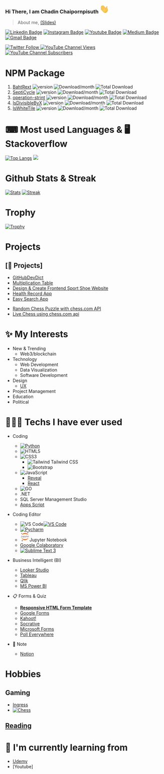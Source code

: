 ### Hi There, I am Chadin Chaipornpisuth <img  src="https://raw.githubusercontent.com/ABSphreak/ABSphreak/master/gifs/Hi.gif" width="30px">

> About me, [(Slides)](https://pinghuskar.github.io/PingHuskar)

[![Linkedin Badge](https://img.shields.io/badge/-ChadinChaipornpisuth-blue?style=flat-square&logo=Linkedin&logoColor=white&link=https://www.linkedin.com/in/chadin-chaipornpisuth-108529112/)](https://www.linkedin.com/in/chadin-chaipornpisuth-108529112/)
[![Instagram Badge](https://img.shields.io/badge/-PingHuskar-purple?style=flat-square&logo=instagram&logoColor=white&link=https://www.instagram.com/PingHuskar/)](https://www.instagram.com/PingHuskar)
[![Youtube Badge](https://img.shields.io/badge/-ChadinChaipornpisuth-darkred?style=flat-square&logo=youtube&logoColor=white&link=https://www.youtube.com/c/koolkanna)](https://www.youtube.com/channel/UCSd7AnX8-nRJj750iRmclLQ)
[![Medium Badge](https://img.shields.io/badge/-@ping47024-black?style=flat-square&labelColor=000000&logo=Medium&link=https://medium.com/@ping47024/)](https://medium.com/@ping47024)
[![Gmail Badge](https://img.shields.io/badge/-ping47024@gmail.com-c14438?style=flat-square&logo=Gmail&logoColor=white&link=mailto:ping47024@gmail.com)](mailto:ping47024@gmail.com)

<a href="https://twitter.com/pinghuskar"><img alt="Twitter Follow" src="https://img.shields.io/twitter/follow/pinghuskar?label=Twitter Followers&style=for-the-badge&logo=twitter&color=1DA1F2"> </a>
<a href="https://www.youtube.com/channel/UCSd7AnX8-nRJj750iRmclLQ">
  <img alt="YouTube Channel Views" src="https://img.shields.io/youtube/channel/views/UCSd7AnX8-nRJj750iRmclLQ?style=for-the-badge&logo=youtube&label=YOUTUBE VIEWS">
  <img alt="YouTube Channel Subscribers" src="https://img.shields.io/youtube/channel/subscribers/UCSd7AnX8-nRJj750iRmclLQ?style=for-the-badge&logo=youtube&label=YOUTUBE subscribers">
</a>

# NPM Package
1. [BahtRext](https://www.npmjs.com/package/bahtrext)
![version](https://img.shields.io/npm/v/bahtrext.svg)
![Download/month](https://img.shields.io/npm/dm/bahtrext.svg)
![Total Download](https://img.shields.io/npm/dt/bahtrext.svg)
2. [SeptiCycle](https://www.npmjs.com/package/septicycle)
![version](https://img.shields.io/npm/v/septicycle.svg)
![Download/month](https://img.shields.io/npm/dm/septicycle.svg)
![Total Download](https://img.shields.io/npm/dt/septicycle.svg)
3. [operation-strint](https://www.npmjs.com/package/operation-strint)
![version](https://img.shields.io/npm/v/operation-strint.svg)
![Download/month](https://img.shields.io/npm/dm/operation-strint.svg)
![Total Download](https://img.shields.io/npm/dt/operation-strint.svg)
4. [IsDivisibleByX](https://www.npmjs.com/package/isdivisiblebyx)
![version](https://img.shields.io/npm/v/isdivisiblebyx.svg)
![Download/month](https://img.shields.io/npm/dm/isdivisiblebyx.svg)
![Total Download](https://img.shields.io/npm/dt/isdivisiblebyx.svg)
5. [IsWhiteTile](https://www.npmjs.com/package/iswhitetile)
![version](https://img.shields.io/npm/v/iswhitetile.svg)
![Download/month](https://img.shields.io/npm/dm/iswhitetile.svg)
![Total Download](https://img.shields.io/npm/dt/iswhitetile.svg)

# ⌨ Most used Languages & 🖥 Stackoverflow
[![Top Langs](https://github-readme-stats.vercel.app/api/top-langs/?username=pinghuskar&layout=compact&theme=tokyonight&langs_count=10)](https://github.com/anuraghazra/github-readme-stats)
<a href="https://stackoverflow.com/users/story/13237580"><img src="https://github-readme-stackoverflow.vercel.app/?userID=13237580&theme=dark" height="250"></a>

# Github Stats & Streak
<!-- [![Ashutosh's github activity graph](https://github-readme-activity-graph.cyclic.app/graph?username=pinghuskar&bg_color=ffeccc&color=ff3300&line=ab94ff&point=3700ff&area=true&hide_border=true)](https://github.com/ashutosh00710/github-readme-activity-graph) -->
[![Stats](https://github-readme-stats.vercel.app/api?username=PingHuskar&show_icons=true&theme=radical&include_all_commits=true)](#)
[![Streak](https://github-readme-streak-stats.herokuapp.com?user=pinghuskar&theme=tokyonight&hide_border=true&date_format=j%20M%5B%20Y%5D)](https://git.io/streak-stats)

# Trophy
[![Trophy](https://github-profile-trophy.vercel.app/?username=pinghuskar&column=4&no-frame=true)](#)

# Projects

<!-- ## [Ingress Project]
- Intel GO WEB
  - [REPO](https://github.com/PingHuskar/Intel-GO-Web)
  - [WEB]
    - [Netlify](https://lustrous-muffin-830396.netlify.app/)
      - [Train+BRT](https://lustrous-muffin-830396.netlify.app/train)
      - [National Park](https://lustrous-muffin-830396.netlify.app/nationalpark)
      - [Keys to Map (PRIME)](https://lustrous-muffin-830396.netlify.app/keystomap/)
    - [GH Pages](https://pinghuskar.github.io/Intel-GO-Web/)
- IFS Portal Hunt
  - [REPO](https://github.com/PingHuskar/IFS-Portal-Hunt)
  - [WEB]
    - [Pattaya](https://elaborate-alpaca-cd5c16.netlify.app/pattaya/)
    - [Tool](https://elaborate-alpaca-cd5c16.netlify.app/tool/)
- Recharger Ranges
  - [REPO](https://github.com/PingHuskar/recharger-ranges)
  - WEB
    - [Netlify](https://singular-pasca-eac71d.netlify.app/)
    - [GH Pages](https://pinghuskar.github.io/recharger-ranges/)
- Intel GO
  - [REPO](https://github.com/PingHuskar/Intel-GO)
  - Coming Soon -->

## [📌 Projects]
- [GitHubDevDict](https://tangerine-paletas-ecdc4f.netlify.app/)
- [Multiplication Table](https://stunning-profiterole-6552d2.netlify.app/)
- [Design & Create Frontend Sport Shoe Website](https://pinghuskar.github.io/Kipchumba/slide/)
- [Health Record App](https://pinghuskar.github.io/health-record-app/)
- [Easy Search App](https://pinghuskar.github.io/easy-search-app/)
<!-- - [รายงานสถานการณ์ โควิด-๑๙](https://zippy-pudding-8ec797.netlify.app/) -->
<!-- - [Covid-19 Thailand Daily Report](https://codepen.io/chadin-chaipornpisuth/full/mdpjVap) -->
- [Random Chess Puzzle with chess.com API](https://codepen.io/chadin-chaipornpisuth/full/RwxYNEg)
- [Live Chess using chess.com api](https://pinghuskar.github.io/LiveChess/)
<!-- - [Random Technology Quote App](https://splendid-piroshki-c6c01e.netlify.app/) -->
<!-- ## [👀 My Projects](https://chadinchaipornpisuth.web.app/#/portfolio) -->

# ✨ My Interests
- New & Trending
  - Web3/blockchain
- Technology
  - Web Development
  - Data Visualization
  - Software Development
- Design
  - [UX](https://www.9experttraining.com/articles/ux-design-ux-design-คืออะไร)
- Project Management
- Education
- Political

# 👩🏻‍💻 Techs I have ever used
- Coding
  - [![Python](https://img.shields.io/badge/-Python-3776AB?style=flat-square&logo=python&logoColor=ffffff)](https://www.python.org/)
  - ![HTML5](https://img.shields.io/badge/-HTML5-E34F26?style=flat-square&logo=html5&logoColor=white)
  - ![CSS3](https://img.shields.io/badge/-CSS3-1572B6?style=flat-square&logo=css3)
    - ![Tailwind](https://tailwindcss.com/favicons/favicon-32x32.png) Tailwind CSS
    - ![Bootstrap](https://img.shields.io/badge/-Bootstrap-563D7C?style=flat-square&logo=bootstrap)
  - ![JavaScript](https://img.shields.io/badge/-JavaScript-black?style=flat-square&logo=javascript)
    - [Reveal](https://revealjs.com/)
    - [React](https://react.dev/)
  - ![GO](https://img.shields.io/badge/-Go-black?style=flat-square&logo=go)
  - .NET
  - SQL Server Management Studio
  - [Apps Script](https://developers.google.com/apps-script)

- Coding Editor
  - <img title="VS Code" alt="VS Code" width="30px" src="https://img.icons8.com/fluent/48/000000/visual-studio-code-2019.png">[![VS Code](https://img.shields.io/badge/IDE-VSCode-%23007ACC?style=flat-square&logo=Visual-studio-code)](https://code.visualstudio.com/)
  - [![Pycharm](https://img.shields.io/badge/IDE-PyCharm-yellow?style=flat-square&logo=JetBrains)](https://www.jetbrains.com/pycharm/)
  - <img title="Jupyter Notebook" alt="Jupyter" width="30px" src="https://raw.githubusercontent.com/github/explore/master/topics/jupyter-notebook/jupyter-notebook.png">Jupyter Notebook
  - [Google Colaboratory](https://colab.research.google.com/notebooks/intro.ipynb#recent=true)
  - [![Sublime Text 3](https://www.sublimetext.com/favicon.ico)](https://www.sublimetext.com)

- Business Intelligent (BI)
  - [Looker Studio](https://lookerstudio.google.com/)
  - [Tableau](https://www.tableau.com/)
  - [Qlik](https://www.qlik.com/us/)
  - [MS Power BI](https://powerbi.microsoft.com/en/)
  
- 📋 Forms & Quiz
  - [**Responsive HTML Form Template**](https://pinghuskar.github.io/html-form-template/)
  - [Google Forms](http://forms.google.com/)
  - [Kahoot!](https://kahoot.com/)
  - [Socrative](https://www.socrative.com/)
  - [Microsoft Forms](http://forms.microsoft.com/)
  - [Poll Everywhere](https://www.polleverywhere.com/pollev)

- 📝 Note
  - [Notion](https://www.notion.so/)

# Hobbies
## Gaming
- [Ingress](https://ingress.com/)
- [![Chess](https://www.chess.com/bundles/web/favicons/favicon-32x32.c2a8280d.png)](https://www.chess.com/member/pinghuskar)
## [Reading](https://www.goodreads.com/user/show/23354440-chadin-chaipornpisuth)
<!-- - []()
- []()
- []() -->

# 📖 I'm currently learning from
- [Udemy](https://www.udemy.com/)
- [Youtube]
<!-- - [Pluralsight](https://app.pluralsight.com/profile/chadin-chaipornpisut) -->
<!-- - [FutureLearn](https://www.futurelearn.com/profiles/16106318) -->
<!-- - [DataCamp](https://www.datacamp.com/profile/PingHuskar) -->
<!-- - [Coursera](https://www.coursera.org/user/f5ffae4750f1829b1225bb4d728c619c) -->
<!-- - [Packt](https://courses.packtpub.com/) -->

